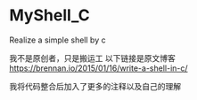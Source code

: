 # MyShell_C
Realize a simple shell by c

我不是原创者，只是搬运工
以下链接是原文博客
https://brennan.io/2015/01/16/write-a-shell-in-c/

我将代码整合后加入了更多的注释以及自己的理解
